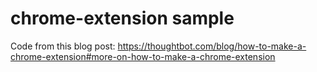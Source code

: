 # chrome-extension sample
Code from this blog post: https://thoughtbot.com/blog/how-to-make-a-chrome-extension#more-on-how-to-make-a-chrome-extension
